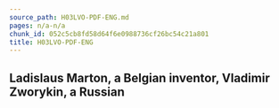 ```yaml
---
source_path: H03LVO-PDF-ENG.md
pages: n/a-n/a
chunk_id: 052c5cb8fd58d64f6e0988736cf26bc54c21a801
title: H03LVO-PDF-ENG
---
```

## Ladislaus Marton, a Belgian inventor, Vladimir Zworykin, a Russian
